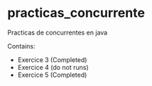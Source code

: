 practicas_concurrente
=====================

Practicas de concurrentes en java

Contains:

* Exercice 3 (Completed)
* Exercice 4 (do not runs)
* Exercice 5 (Completed)
